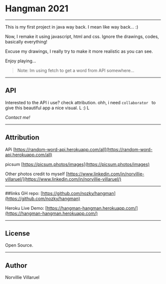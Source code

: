 # Hangman 2021
---
This is my first project in java way back. I mean like way back... :)

Now, I remake it using javascript, html and css.
Ignore the drawings, codes, basically everything!

Excuse my drawings, I really try to make it more realistic as you can see.

Enjoy playing...

>Note: Im using fetch to get a word from API somewhere...

---
## API
Interested to the API i use? check attribution.
ohh, i need `collaborator `  to give this beautiful app a nice visual. L :) L 

*Contact me!*

---
## Attribution

APi [https://random-word-api.herokuapp.com/all](https://random-word-api.herokuapp.com/all)

picsum [https://picsum.photos/images](https://picsum.photos/images)

Other photos credit to myself [https://www.linkedin.com/in/norvillie-villaruel/](https://www.linkedin.com/in/norvillie-villaruel/)

---
##links
GH repo: [https://github.com/nozky/hangman](https://github.com/nozky/hangman)

Heroku Live Demo: [https://hangman-hangman.herokuapp.com/](https://hangman-hangman.herokuapp.com/)

---
## License
Open Source.

---
## Author
Norvillie Villaruel


